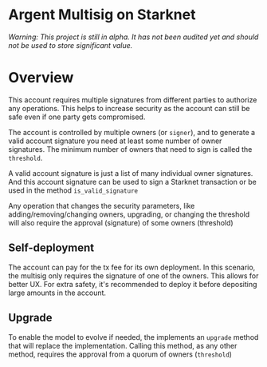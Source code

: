 # Argent Multisig on Starknet

_Warning: This project is still in alpha. It has not been audited yet and should not be used to store significant value._

# Overview

This account requires multiple signatures from different parties to authorize any operations. This helps to increase security as the account can still be safe even if one party gets compromised.


The account is controlled by multiple owners (or `signer`), and to generate a valid account signature you need at least some number of owner signatures. The minimum number of owners that need to sign is called the `threshold`.

A valid account signature is just a list of many individual owner signatures. And this account signature can be used to sign a Starknet transaction or be used in the method `is_valid_signature`

Any operation that changes the security parameters, like adding/removing/changing owners, upgrading, or changing the threshold will also require the approval (signature) of some owners (threshold)

## Self-deployment

The account can pay for the tx fee for its own deployment. In this scenario, the multisig only requires the signature of one of the owners.
This allows for better UX. For extra safety, it's recommended to deploy it before depositing large amounts in the account.


## Upgrade
To enable the model to evolve if needed, the implements an `upgrade` method that will replace the implementation. Calling this method, as any other method, requires the approval from a quorum of owners (`threshold`)

